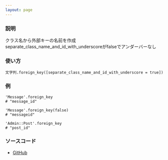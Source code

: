 ```yaml
---
layout: page
---
```

### 説明
クラス名から外部キーの名前を作成
separate_class_name_and_id_with_underscoreがfalseでアンダーバーなし

### 使い方
    文字列.foreign_key([separate_class_name_and_id_with_underscore = true])

### 例
    'Message'.foreign_key
    # "message_id"

    'Message'.foreign_key(false)
    # "messageid"

    'Admin::Post'.foreign_key
    # "post_id"

### ソースコード
* [GitHub](https://github.com/rails/rails/blob/861b70e92f4a1fc0e465ffcf2ee62680519c8f6f/activesupport/lib/active_support/inflector/methods.rb#L227)